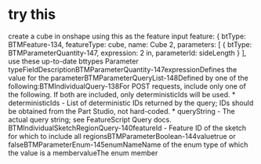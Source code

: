 
# try this

create a cube in onshape using this as the feature input feature: { btType: BTMFeature-134, featureType: cube, name: Cube 2, parameters: [ { btType: BTMParameterQuantity-147, expression: 2 in, parameterId: sideLength } ], use these up-to-date bttypes Parameter typeFieldDescriptionBTMParameterQuantity-147expressionDefines the value for the parameterBTMParameterQueryList-148Defined by one of the following:BTMIndividualQuery-138For POST requests, include only one of the following. If both are included, only deterministicIds will be used. * deterministicIds - List of deterministic IDs returned by the query; IDs should be obtained from the Part Studio, not hard-coded. * queryString - The actual query string; see FeatureScript Query docs. BTMIndividualSketchRegionQuery-140featureId - Feature ID of the sketch for which to include all regionsBTMParameterBoolean-144valuetrue or falseBTMParameterEnum-145enumNameName of the enum type of which the value is a membervalueThe enum member
